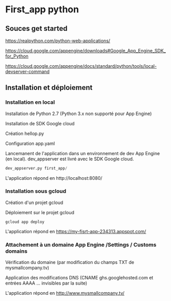 # First_app python

## Souces get started
https://realpython.com/python-web-applications/

https://cloud.google.com/appengine/downloads#Google_App_Engine_SDK_for_Python

https://cloud.google.com/appengine/docs/standard/python/tools/local-devserver-command

## Installation et déploiement
### Installation en local
Installation de Python 2.7 (Python 3.x non supporté pour App Engine)

Installation de SDK Google cloud

Création hellop.py

Configuration app.yaml

Lancemanent de l'application dans un environnement de dev App Engine (en local). dev_appserver est livré avec le SDK Google cloud.
  ```Python
  dev_appserver.py first_app/
  ```
  
  L'application répond en http://localhost:8080/

### Installation sous gcloud
Création d'un projet gcloud

Déploiement sur le projet gcloud

  ```gcloud
  gcloud app deploy
  ```
  
  L'application répond en https://my-fisrt-app-234313.appspot.com/
  
### Attachement à un domaine App Engine /Settings / Customs domains
Vérification du domaine (par modification du champs TXT de mysmallcompany.tv)

Application des modifications DNS (CNAME	ghs.googlehosted.com et entrées AAAA ... invisibles par la suite)
  
  L'application répond en http://www.mysmallcompany.tv/
  
  
